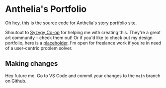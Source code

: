 # Anthelia's Portfolio

Oh hey, this is the source code for Anthelia's story portfolio site.

Shoutout to [Syzygy Co-op][syz] for helping me with creating this. They're a great art community - check them out! Or if you'd like to check out my design portfolio, here is a [placeholder][design]. I'm open for freelance work if you're in need of a user-centric problem solver.

[syz]: http://www.syzygysf.com
[design]: #

## Making changes

Hey future me. Go to VS Code and commit your changes to the `main` branch on Github.